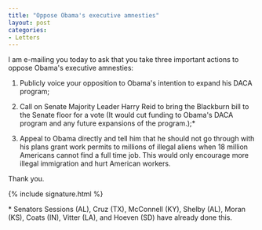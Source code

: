 ```yaml
---
title: "Oppose Obama's executive amnesties"
layout: post
categories:
- Letters
---
```


I am e-mailing you today to ask that you take three important actions to oppose Obama's executive amnesties:

1. Publicly voice your opposition to Obama's intention to expand his DACA program;

2. Call on Senate Majority Leader Harry Reid to bring the Blackburn bill to the Senate floor for a vote (It would cut funding to Obama's DACA program and any future expansions of the program.);\*

3. Appeal to Obama directly and tell him that he should not go through with his plans grant work permits to millions of illegal aliens when 18 million Americans cannot find a full time job. This would only encourage more illegal immigration and hurt American workers.

Thank you.

{% include signature.html %}

\* Senators Sessions (AL), Cruz (TX), McConnell (KY), Shelby (AL), Moran (KS), Coats (IN), Vitter (LA), and Hoeven (SD) have already done this.
